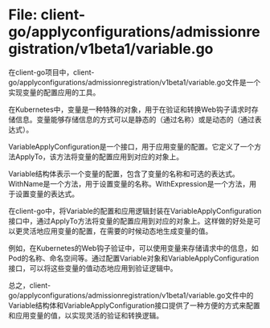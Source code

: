 # File: client-go/applyconfigurations/admissionregistration/v1beta1/variable.go

在client-go项目中，client-go/applyconfigurations/admissionregistration/v1beta1/variable.go文件是一个实现变量的配置应用的工具。

在Kubernetes中，变量是一种特殊的对象，用于在验证和转换Web钩子请求时存储信息。变量能够存储信息的方式可以是静态的（通过名称）或是动态的（通过表达式）。

VariableApplyConfiguration是一个接口，用于应用变量的配置。它定义了一个方法ApplyTo，该方法将变量的配置应用到对应的对象上。

Variable结构体表示一个变量的配置，包含了变量的名称和可选的表达式。WithName是一个方法，用于设置变量的名称。WithExpression是一个方法，用于设置变量的表达式。

在client-go中，将Variable的配置和应用逻辑封装在VariableApplyConfiguration接口中，通过ApplyTo方法将变量的配置应用到对应的对象上。这样做的好处是可以更灵活地应用变量的配置，在需要的时候动态地生成变量的值。

例如，在Kubernetes的Web钩子验证中，可以使用变量来存储请求中的信息，如Pod的名称、命名空间等。通过配置Variable对象和VariableApplyConfiguration接口，可以将这些变量的值动态地应用到验证逻辑中。

总之，client-go/applyconfigurations/admissionregistration/v1beta1/variable.go文件中的Variable结构体和VariableApplyConfiguration接口提供了一种方便的方式来配置和应用变量的值，以实现灵活的验证和转换逻辑。

